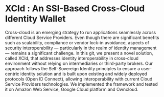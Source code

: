 # XCId : An SSI-Based Cross-Cloud Identity Wallet
Cross-cloud is an emerging strategy to run applications seamlessly across different Cloud Service Providers. Even though there are significant benefits such as scalability, compliance or vendor lock-in avoidance, aspects of security interoperability — particularly in the realm of identity management — remains a significant challenge. In this git, we present a novel solution, called XCId, that addresses identity interoperability in cross-cloud environment without relying on intermediaries or third-party brokers. Our approach follows the Self-Sovereign Identity principles to ensure a user-centric identity solution and is built upon existing and widely deployed protocols (Open ID Connect), allowing interoperability with current Cloud Service Providers technologies. We implemented the framework and tested it on Amazon Web Service, Google Cloud platform and Owncloud.

